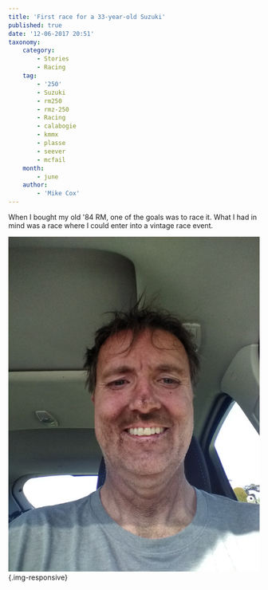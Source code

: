 ```yaml
---
title: 'First race for a 33-year-old Suzuki'
published: true
date: '12-06-2017 20:51'
taxonomy:
    category:
        - Stories
        - Racing
    tag:
        - '250'
        - Suzuki
        - rm250
        - rmz-250
        - Racing
        - calabogie
        - kmmx
        - plasse
        - seever
        - mcfail
    month:
        - june
    author:
        - 'Mike Cox'
---
```


When I bought my old '84 RM, one of the goals was to race it.  What I had in mind was a race where I could enter into a vintage race event.

![](IMG_20170611_1743033.jpg){.img-responsive}